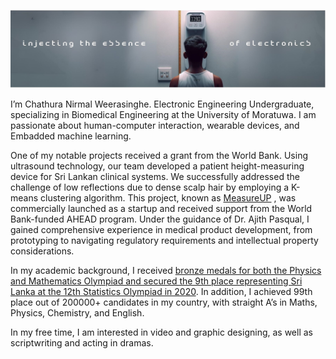 ![Diagram of the system](https://github.com/chathuracns/chathuracns/blob/main/The%20cluster%20that%20shows%20the%20sound%20absorbing%20object%20(1).jpg)

I’m Chathura Nirmal Weerasinghe. Electronic Engineering Undergraduate, specializing in Biomedical Engineering at the University of Moratuwa. I am passionate about human-computer interaction, wearable devices, and Embadded machine learning.

One of my notable projects received a grant from the World Bank. Using ultrasound technology, our team developed a patient height-measuring device for Sri Lankan clinical systems. We successfully addressed the challenge of low reflections due to dense scalp hair by employing a K-means clustering algorithm. This project, known as 
[MeasureUP](https://measureup.lk/)
, was commercially launched as a startup and received support from the World Bank-funded AHEAD program. Under the guidance of Dr. Ajith Pasqual, I gained comprehensive experience in medical product development, from prototyping to navigating regulatory requirements and intellectual property considerations.

In my academic background, I received [bronze medals for both the Physics and Mathematics Olympiad and secured the 9th place representing Sri Lanka at the 12th Statistics Olympiad in 2020]([https://measureup.lk/](https://www.linkedin.com/in/chathura-weerasinghe-9a08bb213/details/honors/)). In addition, I achieved 99th place out of 200000+ candidates in my country, with straight A’s in Maths, Physics, Chemistry, and English.

In my free time, I am interested in video and graphic designing, as well as scriptwriting and acting in dramas.



<!---
chathuracns/chathuracns is a ✨ special ✨ repository because its `README.md` (this file) appears on your GitHub profile.
You can click the Preview link to take a look at your changes.
--->
